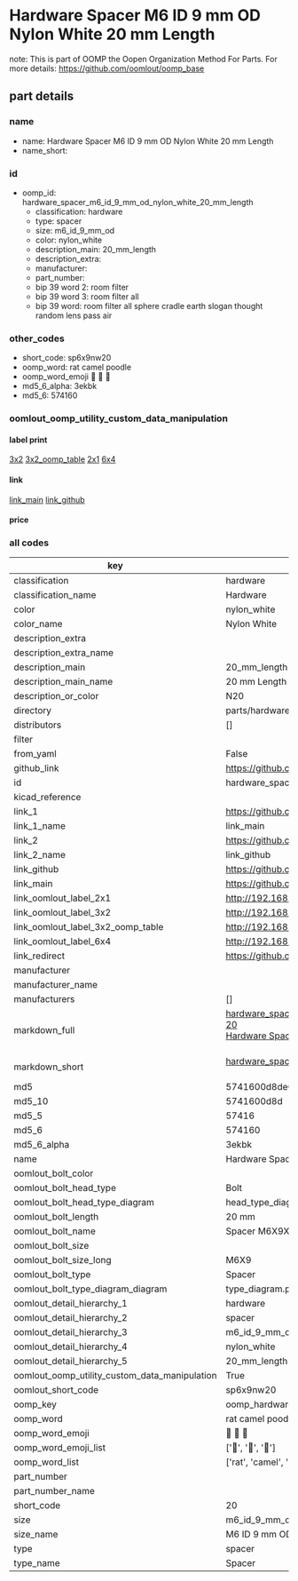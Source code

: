# Hardware Spacer M6 ID 9 mm OD Nylon White 20 mm Length  

note: This is part of OOMP the Oopen Organization Method For Parts. For more details: https://github.com/oomlout/oomp_base

##  part details
  







### name
* name: Hardware Spacer M6 ID 9 mm OD Nylon White 20 mm Length
* name_short: 
### id
* oomp_id: hardware_spacer_m6_id_9_mm_od_nylon_white_20_mm_length
  * classification: hardware
  * type: spacer
  * size: m6_id_9_mm_od
  * color: nylon_white
  * description_main: 20_mm_length
  * description_extra: 
  * manufacturer: 
  * part_number: 
  * bip 39 word 2: room filter
  * bip 39 word 3: room filter all
  * bip 39 word: room filter all sphere cradle earth slogan thought random lens pass air

### other_codes
* short_code: sp6x9nw20
* oomp_word: rat camel poodle
* oomp_word_emoji :rat: :camel: :poodle:
* md5_6_alpha: 3ekbk
* md5_6: 574160






### oomlout_oomp_utility_custom_data_manipulation
#### label print
[3x2](http://192.168.1.245:1112/?label=oomp%203ekbk)
[3x2_oomp_table](http://192.168.1.108:1112/?label=oomp%203ekbk)
[2x1](http://192.168.1.242:1112/?label=oomp%203ekbk)
[6x4](http://192.168.1.55:1112/?label=oomp%203ekbk)    

#### link

[link_main](https://github.com/oomlout/oomlout_oomp_version_1_messy/tree/main/parts/hardware_spacer_m6_id_9_mm_od_nylon_white_20_mm_length) [link_github](https://github.com/oomlout/oomlout_oomp_version_1_messy/tree/main/parts/hardware_spacer_m6_id_9_mm_od_nylon_white_20_mm_length)                             

#### price







### all codes 
| key | value |  
| --- | --- |  
| classification | hardware |  
| classification_name | Hardware |  
| color | nylon_white |  
| color_name | Nylon White |  
| description_extra |  |  
| description_extra_name |  |  
| description_main | 20_mm_length |  
| description_main_name | 20 mm Length |  
| description_or_color | N20 |  
| directory | parts/hardware_spacer_m6_id_9_mm_od_nylon_white_20_mm_length |  
| distributors | [] |  
| filter |  |  
| from_yaml | False |  
| github_link | https://github.com/oomlout/oomlout_oomp_part_src/tree/main/parts/hardware_spacer_m6_id_9_mm_od_nylon_white_20_mm_length |  
| id | hardware_spacer_m6_id_9_mm_od_nylon_white_20_mm_length |  
| kicad_reference |  |  
| link_1 | https://github.com/oomlout/oomlout_oomp_version_1_messy/tree/main/parts/hardware_spacer_m6_id_9_mm_od_nylon_white_20_mm_length |  
| link_1_name | link_main |  
| link_2 | https://github.com/oomlout/oomlout_oomp_version_1_messy/tree/main/parts/hardware_spacer_m6_id_9_mm_od_nylon_white_20_mm_length |  
| link_2_name | link_github |  
| link_github | https://github.com/oomlout/oomlout_oomp_version_1_messy/tree/main/parts/hardware_spacer_m6_id_9_mm_od_nylon_white_20_mm_length |  
| link_main | https://github.com/oomlout/oomlout_oomp_version_1_messy/tree/main/parts/hardware_spacer_m6_id_9_mm_od_nylon_white_20_mm_length |  
| link_oomlout_label_2x1 | http://192.168.1.242:1112/?label=oomp%203ekbk |  
| link_oomlout_label_3x2 | http://192.168.1.245:1112/?label=oomp%203ekbk |  
| link_oomlout_label_3x2_oomp_table | http://192.168.1.108:1112/?label=oomp%203ekbk |  
| link_oomlout_label_6x4 | http://192.168.1.55:1112/?label=oomp%203ekbk |  
| link_redirect | https://github.com/oomlout/oomlout_oomp_version_1_messy/tree/main/parts/hardware_spacer_m6_id_9_mm_od_nylon_white_20_mm_length |  
| manufacturer |  |  
| manufacturer_name |  |  
| manufacturers | [] |  
| markdown_full | [hardware_spacer_m6_id_9_mm_od_nylon_white_20_mm_length](none)<br>[20](none)<br>[Hardware Spacer M6 Id 9 Mm Od Nylon White 20 Mm Length](none)<br><br> |  
| markdown_short | [hardware_spacer_m6_id_9_mm_od_nylon_white_20_mm_length](none)<br><br> |  
| md5 | 5741600d8de0f97d1598fd160cd59ddf |  
| md5_10 | 5741600d8d |  
| md5_5 | 57416 |  
| md5_6 | 574160 |  
| md5_6_alpha | 3ekbk |  
| name | Hardware Spacer M6 ID 9 mm OD Nylon White 20 mm Length |  
| oomlout_bolt_color |  |  
| oomlout_bolt_head_type | Bolt |  
| oomlout_bolt_head_type_diagram | head_type_diagram.png |  
| oomlout_bolt_length | 20 mm |  
| oomlout_bolt_name | Spacer M6X9X20 mm  (Bolt) |  
| oomlout_bolt_size |  |  
| oomlout_bolt_size_long | M6X9 |  
| oomlout_bolt_type | Spacer |  
| oomlout_bolt_type_diagram_diagram | type_diagram.png |  
| oomlout_detail_hierarchy_1 | hardware |  
| oomlout_detail_hierarchy_2 | spacer |  
| oomlout_detail_hierarchy_3 | m6_id_9_mm_od |  
| oomlout_detail_hierarchy_4 | nylon_white |  
| oomlout_detail_hierarchy_5 | 20_mm_length |  
| oomlout_oomp_utility_custom_data_manipulation | True |  
| oomlout_short_code | sp6x9nw20 |  
| oomp_key | oomp_hardware_spacer_m6_id_9_mm_od_nylon_white_20_mm_length |  
| oomp_word | rat camel poodle |  
| oomp_word_emoji | :rat: :camel: :poodle: |  
| oomp_word_emoji_list | [':rat:', ':camel:', ':poodle:'] |  
| oomp_word_list | ['rat', 'camel', 'poodle'] |  
| part_number |  |  
| part_number_name |  |  
| short_code | 20 |  
| size | m6_id_9_mm_od |  
| size_name | M6 ID 9 mm OD |  
| type | spacer |  
| type_name | Spacer |  
